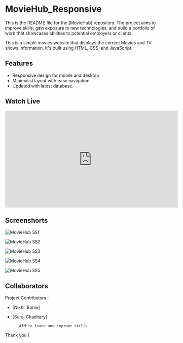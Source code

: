# MovieHub_Responsive
This is the README file for the [MovieHub] repository. The project aims to  improve skills, gain exposure to new technologies, and build a portfolio of work that showcases abilities to potential employers or clients.

This is a simple movies website that displays the current Movies and TV shows  information. It's built using HTML, CSS, and JavaScript.

## Features 
- Responsive design for mobile and desktop
- Minimalist layout with easy navigation
- Updated with latest database.

## Watch Live
<iframe width="560" height="315" src="https://www.youtube-nocookie.com/embed/lDQVs1TzGUM" title="YouTube video player" frameborder="0" allow="accelerometer; autoplay; clipboard-write; encrypted-media; gyroscope; picture-in-picture; web-share" allowfullscreen></iframe>



## Screenshorts

![MovieHub SS1](https://user-images.githubusercontent.com/95076182/234544128-cec7414a-e524-4288-a5d8-d7e24c4de2e4.png)

![MovieHub SS2](https://user-images.githubusercontent.com/95076182/234544301-e522dc01-0750-4064-b8f4-30f4c3f41ee0.png)

![MovieHub SS3](https://user-images.githubusercontent.com/95076182/234544439-317fb748-c2f5-403e-b7ff-d13fd72c66ec.png)

![MovieHub SS4](https://user-images.githubusercontent.com/95076182/234544610-10faefef-8fc5-4f5c-bb99-20f4617b6622.png)

![MovieHub SS5](https://user-images.githubusercontent.com/95076182/234544728-ed3f0d10-feb6-48ab-b021-d9c6955151eb.png)


## Collaborators
Project Contributors : 

- [Nikhil Borse]
- [Suraj Chadhary]



         AIM:to learn and improve skills

Thank you ! 



